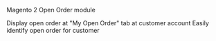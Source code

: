 Magento 2 Open Order module

Display open order at "My Open Order" tab at customer account
Easily identify open order for customer

